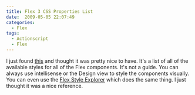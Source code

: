 ```yaml
---
title: Flex 3 CSS Properties List
date:  2009-05-05 22:07:49
categories:
  - Flex
tags:
  - Actionscript
  - Flex
---
```


I just found <a href="http://www.loscavio.com/downloads/blog/flex3_css_list/flex3_css_list.htm" target="_blank">this</a> and thought it was pretty nice to have. It's a list of all of the available styles for all of the Flex components. It's not a guide. You can always use intellisense or the Design view to style the components visually. You can even use the <a href="http://examples.adobe.com/flex3/consulting/styleexplorer/Flex3StyleExplorer.html" target="_blank">Flex Style Explorer</a> which does the same thing. I just thought it was a nice reference.
